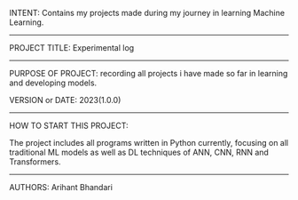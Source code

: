 INTENT: Contains my projects made during my journey in learning Machine Learning.

------------------------------------------------------------------------
PROJECT TITLE: Experimental log

------------------------------------------------------------------------
PURPOSE OF PROJECT: recording all projects i have made so far in learning and developing models.

VERSION or DATE: 2023(1.0.0)

------------------------------------------------------------------------
HOW TO START THIS PROJECT:

The project includes all programs written in Python currently, focusing on all traditional ML models as well as DL techniques of ANN, CNN, RNN and Transformers. 

------------------------------------------------------------------------
AUTHORS: Arihant Bhandari
